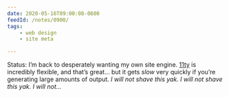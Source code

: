 ```yaml
---
date: 2020-05-16T09:00:08-0600
feedId: /notes/0900/
tags:
    - web design
    - site meta

---
```


Status: I’m back to desperately wanting my own site engine. [11ty] is incredibly flexible, and that’s great… but it gets *slow* very quickly if you’re generating large amounts of output. <i>I will not shave this yak. I will not shave this yak. I will not…</i>

[11ty]: https://www.11ty.dev